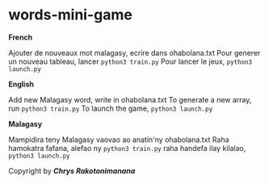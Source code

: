 # words-mini-game

**French**

Ajouter de nouveaux mot malagasy, ecrire dans ohabolana.txt
Pour generer un nouveau tableau, lancer `python3 train.py`
Pour lancer le jeux, `python3 launch.py`

**English**

Add new Malagasy word, write in ohabolana.txt
To generate a new array, run `python3 train.py`
To launch the game, `python3 launch.py`

**Malagasy**

Mampidira teny Malagasy vaovao ao anatin'ny ohabolana.txt
Raha hamokatra fafana, alefao ny `python3 train.py`
raha handefa ilay kilalao, `python3 launch.py`


Copyright by ***Chrys Rakotonimanana***
